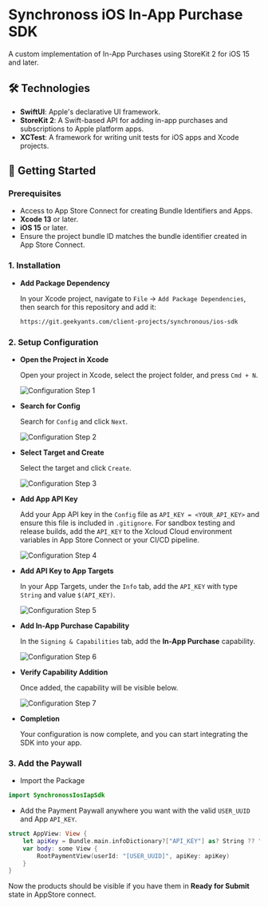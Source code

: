 # Synchronoss iOS In-App Purchase SDK

A custom implementation of In-App Purchases using StoreKit 2 for iOS 15 and later.

## 🛠 Technologies

- **SwiftUI**: Apple's declarative UI framework.
- **StoreKit 2**: A Swift-based API for adding in-app purchases and subscriptions to Apple platform apps.
- **XCTest**: A framework for writing unit tests for iOS apps and Xcode projects.

## 🚀 Getting Started

### Prerequisites

- Access to App Store Connect for creating Bundle Identifiers and Apps.
- **Xcode 13** or later.
- **iOS 15** or later.
- Ensure the project bundle ID matches the bundle identifier created in App Store Connect.

### 1. Installation

 - **Add Package Dependency**

   In your Xcode project, navigate to `File` → `Add Package Dependencies`, then search for this repository and add it:

   ```bash
   https://git.geekyants.com/client-projects/synchronous/ios-sdk
    ```
### 2. Setup Configuration

- **Open the Project in Xcode**

  Open your project in Xcode, select the project folder, and press `Cmd + N`.
  
  ![Configuration Step 1](https://res.cloudinary.com/dhs6nqrgq/image/upload/v1737350042/config1_hjl9eq.png)

- **Search for Config**

  Search for `Config` and click `Next`.
  
  ![Configuration Step 2](https://res.cloudinary.com/dhs6nqrgq/image/upload/v1737350042/config2_pdnnrb.png)

- **Select Target and Create**

  Select the target and click `Create`.
  
  ![Configuration Step 3](https://res.cloudinary.com/dhs6nqrgq/image/upload/v1737350043/config3_vrqrkt.png)

- **Add App API Key**

  Add your App API key in the `Config` file as `API_KEY = <YOUR_API_KEY>` and ensure this file is included in `.gitignore`. For sandbox testing and release builds, add the `API_KEY` to the Xcloud Cloud environment variables in App Store Connect or your CI/CD pipeline.
  
  ![Configuration Step 4](https://res.cloudinary.com/dhs6nqrgq/image/upload/v1737351715/config4.png)

- **Add API Key to App Targets**

  In your App Targets, under the `Info` tab, add the `API_KEY` with type `String` and value `$(API_KEY)`.
  
  ![Configuration Step 5](https://res.cloudinary.com/dhs6nqrgq/image/upload/v1737350042/config5_s7gxmf.png)

- **Add In-App Purchase Capability**

  In the `Signing & Capabilities` tab, add the **In-App Purchase** capability.
  
  ![Configuration Step 6](https://res.cloudinary.com/dhs6nqrgq/image/upload/v1737350042/config7_zp8xhm.png)

- **Verify Capability Addition**

  Once added, the capability will be visible below.
  
  ![Configuration Step 7](https://res.cloudinary.com/dhs6nqrgq/image/upload/v1737350042/config6_uf41ae.png)

- **Completion**

  Your configuration is now complete, and you can start integrating the SDK into your app.

### 3. Add the Paywall

 - Import the Package

```swift
import SynchronossIosIapSdk
```


 - Add the Payment Paywall anywhere you want with the valid `USER_UUID` and App `API_KEY`.

```swift
struct AppView: View {
    let apiKey = Bundle.main.infoDictionary?["API_KEY"] as? String ?? ""
    var body: some View {
        RootPaymentView(userId: "[USER_UUID]", apiKey: apiKey)
    }
}
```

Now the products should be visible if you have them in **Ready for Submit** state in AppStore connect.